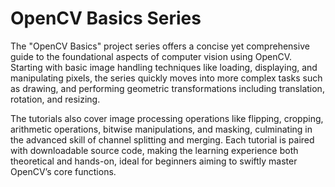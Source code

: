 # OpenCV Basics Series

The "OpenCV Basics" project series offers a concise yet comprehensive guide to the foundational aspects of computer vision using OpenCV. Starting with basic image handling techniques like loading, displaying, and manipulating pixels, the series quickly moves into more complex tasks such as drawing, and performing geometric transformations including translation, rotation, and resizing.

The tutorials also cover image processing operations like flipping, cropping, arithmetic operations, bitwise manipulations, and masking, culminating in the advanced skill of channel splitting and merging. Each tutorial is paired with downloadable source code, making the learning experience both theoretical and hands-on, ideal for beginners aiming to swiftly master OpenCV’s core functions.

